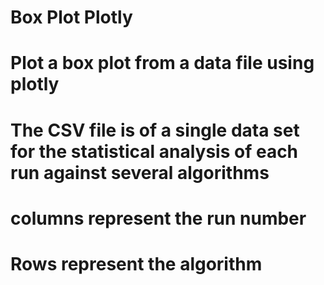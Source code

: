 # Box Plot Plotly
# Plot a box plot from a data file using plotly
# The CSV file is of a single data set for the statistical analysis of each run against several algorithms
# columns represent the run number
# Rows represent the algorithm
    
